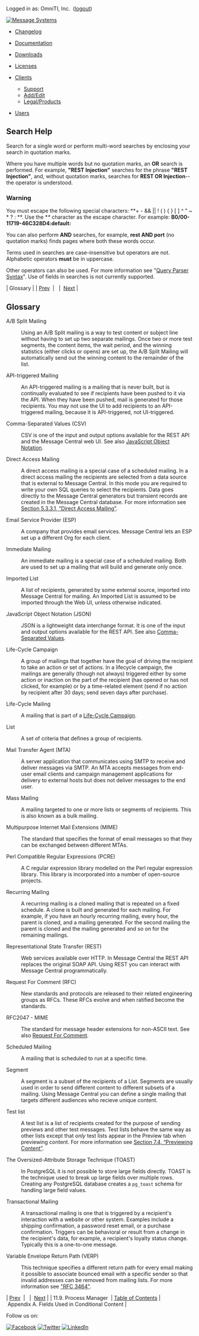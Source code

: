 Logged in as: OmniTI, Inc.  ([logout](https://support.messagesystems.com/logout.php))

[![Message Systems](https://support.messagesystems.com/images/ms-white205.png)](https://support.messagesystems.com/start.php) 

*   [Changelog](https://support.messagesystems.com/start.php?show=changelog)
*   [Documentation](https://support.messagesystems.com/docs/)
*   [Downloads](https://support.messagesystems.com/start.php)

*   [Licenses](https://support.messagesystems.com/license_summary.php)
*   <a href="">Clients</a>
    *   [Support](https://support.messagesystems.com/cs.php)
    *   [Add/Edit](https://support.messagesystems.com/edit_client.php)
    *   [Legal/Products](https://support.messagesystems.com/edit_products.php)
*   [Users](https://support.messagesystems.com/edit_customer.php)

## Search Help

Search for a single word or perform multi-word searches by enclosing your search in quotation marks.

Where you have multiple words but no quotation marks, an **OR** search is performed. For example, **"REST Injection"** searches for the phrase **"REST Injection"**, and, without quotation marks, searches for **REST OR Injection**--the operator is understood.

### Warning

You must escape the following special characters: **+ - && || ! ( ) { } [ ] ^ " ~ * ? : \**. Use the **\** character as the escape character. For example: **B0/00-11719-46C328D4\:default\:**

You can also perform **AND** searches, for example, **rest AND port** (no quotation marks) finds pages where both these words occur.

Terms used in searches are case-insensitive but operators are not. Alphabetic operators **must** be in uppercase.

Other operators can also be used. For more information see "[Query Parser Syntax](https://lucene.apache.org/core/old_versioned_docs/versions/3_0_0/queryparsersyntax.html)". Use of fields in searches is not currently supported.

| Glossary |
| [Prev](mc3-administration-process-manager.php)  |   |  [Next](mc3-content-conditional-fields.php) |

## Glossary

<dl>

<dt><a name="mc3.gloss.ab.split"></a>A/B Split Mailing</dt>

<dd class="glossdef">

Using an A/B Split mailing is a way to test content or subject line without having to set up two separate mailings. Once two or more test segments, the content items, the wait period, and the winning statistics (either clicks or opens) are set up, the A/B Split Mailing will automatically send out the winning content to the remainder of the list.

</dd>

<dt><a name="mc3.gloss.api.triggered"></a>API-triggered Mailing</dt>

<dd class="glossdef">

An API-triggered mailing is a mailing that is never built, but is continually evaluated to see if recipients have been pushed to it via the API. When they have been pushed, mail is generated for those recipients. You may not use the UI to add recipients to an API-triggered mailing, because it is API-triggered, not UI-triggered.

</dd>

<dt><a name="mc3.gloss.csv"></a>Comma-Separated Values (CSV)</dt>

<dd class="glossdef">

CSV is one of the input and output options available for the REST API and the Message Central web UI. See also [JavaScript Object Notation](mc3-glossary.php#mc3.gloss.json "JavaScript Object Notation").

</dd>

<dt><a name="mc3.gloss.direct.access"></a>Direct Access Mailing</dt>

<dd class="glossdef">

A direct access mailing is a special case of a scheduled mailing. In a direct access mailing the recipients are selected from a data source that is external to Message Central. In this mode you are required to write your own SQL queries to select the recipients. Data goes directly to the Message Central generators but transient records are created in the Message Central database. For more information see [Section 5.3.3.1, “Direct Access Mailing”](mc3-mailings-editing.php#mc3-mailings-direct-access "5.3.3.1. Direct Access Mailing").

</dd>

<dt><a name="mc3.gloss.esp"></a>Email Service Provider (ESP)</dt>

<dd class="glossdef">

A company that provides email services. Message Central lets an ESP set up a different Org for each client.

</dd>

<dt><a name="mc3.gloss.immediate"></a>Immediate Mailing</dt>

<dd class="glossdef">

An immediate mailing is a special case of a scheduled mailing. Both are used to set up a mailing that will build and generate only once.

</dd>

<dt><a name="mc3.gloss.imported.list"></a>Imported List</dt>

<dd class="glossdef">

A list of recipients, generated by some external source, imported into Message Central for mailing. An Imported List is assumed to be imported through the Web UI, unless otherwise indicated.

</dd>

<dt><a name="mc3.gloss.json"></a>JavaScript Object Notation (JSON)</dt>

<dd class="glossdef">

JSON is a lightweight data interchange format. It is one of the input and output options available for the REST API. See also [Comma-Separated Values](mc3-glossary.php#mc3.gloss.csv "Comma-Separated Values").

</dd>

<dt><a name="mc3.gloss.lifecycle.campaign"></a>Life-Cycle Campaign</dt>

<dd class="glossdef">

A group of mailings that together have the goal of driving the recipient to take an action or set of actions. In a lifecycle campaign, the mailings are generally (though not always) triggered either by some action or inaction on the part of the recipient (has opened or has not clicked, for example) or by a time-related element (send if no action by recipient after 30 days; send seven days after purchase).

</dd>

<dt><a name="mc3.gloss.lifecycle.mailing"></a>Life-Cycle Mailing</dt>

<dd class="glossdef">

A mailing that is part of a [Life-Cycle Campaign](mc3-glossary.php#mc3.gloss.lifecycle.campaign "Life-Cycle Campaign").

</dd>

<dt><a name="mc3.gloss.list"></a>List</dt>

<dd class="glossdef">

A set of criteria that defines a group of recipients.

</dd>

<dt><a name="mc3.gloss.mta"></a>Mail Transfer Agent (MTA)</dt>

<dd class="glossdef">

A server application that communicates using SMTP to receive and deliver messages via SMTP. An MTA accepts messages from end-user email clients and campaign management applications for delivery to external hosts but does not deliver messages to the end user.

</dd>

<dt><a name="mc3.gloss.mass.mailing"></a>Mass Mailing</dt>

<dd class="glossdef">

A mailing targeted to one or more lists or segments of recipients. This is also known as a bulk mailing.

</dd>

<dt><a name="mc3.gloss.mime"></a>Multipurpose Internet Mail Extensions (MIME)</dt>

<dd class="glossdef">

The standard that specifies the format of email messages so that they can be exchanged between different MTAs.

</dd>

<dt><a name="mc3.gloss.prce"></a>Perl Compatible Regular Expressions (PCRE)</dt>

<dd class="glossdef">

A C regular expression library modelled on the Perl regular expression library. This library is incorporated into a number of open-source projects.

</dd>

<dt><a name="mc3.gloss.recurring"></a>Recurring Mailing</dt>

<dd class="glossdef">

A recurring mailing is a cloned mailing that is repeated on a fixed schedule. A clone is built and generated for each mailing. For example, if you have an hourly recurring mailing, every hour, the parent is cloned, and a mailing generated. For the second mailing the parent is cloned and the mailing generated and so on for the remaining mailings.

</dd>

<dt><a name="mc3.gloss.rest"></a>Representational State Transfer (REST)</dt>

<dd class="glossdef">

Web services available over HTTP. In Message Central the REST API replaces the original SOAP API. Using REST you can interact with Message Central programmatically.

</dd>

<dt><a name="mc3.gloss.rfc"></a>Request For Comment (RFC)</dt>

<dd class="glossdef">

New standards and protocols are released to their related engineering groups as RFCs. These RFCs evolve and when ratified become the standards.

</dd>

<dt><a name="mc3.gloss.rfc2047"></a>RFC2047 - MIME</dt>

<dd class="glossdef">

The standard for message header extensions for non-ASCII text. See also [Request For Comment](mc3-glossary.php#mc3.gloss.rfc "Request For Comment").

</dd>

<dt><a name="mc3.gloss.scheduled"></a>Scheduled Mailing</dt>

<dd class="glossdef">

A mailing that is scheduled to run at a specific time.

</dd>

<dt><a name="mc3.gloss.segment"></a>Segment</dt>

<dd class="glossdef">

A segment is a subset of the recipients of a List. Segments are usually used in order to send different content to different subsets of a mailing. Using Message Central you can define a single mailing that targets different audiences who recieve unique content.

</dd>

<dt><a name="mc3.test.list"></a>Test list</dt>

<dd class="glossdef">

A test list is a list of recipients created for the purpose of sending previews and other test messages. Test lists behave the same way as other lists except that *only* test lists appear in the Preview tab when previewing content. For more information see [Section 7.4, “Previewing Content”](mc3-content-previewing.php "7.4. Previewing Content").

</dd>

<dt><a name="mc-toast"></a>The Oversized-Attribute Storage Technique (TOAST)</dt>

<dd class="glossdef">

In PostgreSQL it is not possible to store large fields directly. TOAST is the technique used to break up large fields over multiple rows. Creating any PostgreSQL database creates a `pg_toast` schema for handling large field values.

</dd>

<dt><a name="mc3.gloss.transactional.mailing"></a>Transactional Mailing</dt>

<dd class="glossdef">

A transactional mailing is one that is triggered by a recipient's interaction with a website or other system. Examples include a shipping confirmation, a password reset email, or a purchase confirmation. Triggers can be behavioral or result from a change in the recipient's data, for example, a recipient's loyalty status change. Typically this is a one-to-one message.

</dd>

<dt><a name="mc3.gloss.verp"></a>Variable Envelope Return Path (VERP)</dt>

<dd class="glossdef">

This technique specifies a different return path for every email making it possible to associate bounced email with a specific sender so that invalid addresses can be removed from mailing lists. For more information see ["RFC 3464"](http://tools.ietf.org/html/rfc3464).

</dd>

</dl>

| [Prev](mc3-administration-process-manager.php)  |   |  [Next](mc3-content-conditional-fields.php) |
| 11.9. Process Manager  | [Table of Contents](index.php) |  Appendix A. Fields Used in Conditional Content |

Follow us on:

[![Facebook](https://support.messagesystems.com/images/icon-facebook.png)](http://www.facebook.com/messagesystems) [![Twitter](https://support.messagesystems.com/images/icon-twitter.png)](http://twitter.com/#!/MessageSystems) [![LinkedIn](https://support.messagesystems.com/images/icon-linkedin.png)](http://www.linkedin.com/company/message-systems)